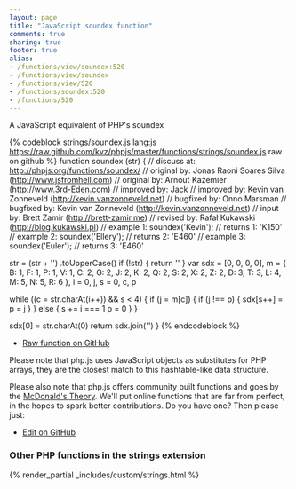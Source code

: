```yaml
---
layout: page
title: "JavaScript soundex function"
comments: true
sharing: true
footer: true
alias:
- /functions/view/soundex:520
- /functions/view/soundex
- /functions/view/520
- /functions/soundex:520
- /functions/520
---
```

<!-- Generated by Rakefile:build -->
A JavaScript equivalent of PHP's soundex

{% codeblock strings/soundex.js lang:js https://raw.github.com/kvz/phpjs/master/functions/strings/soundex.js raw on github %}
function soundex (str) {
  //  discuss at: http://phpjs.org/functions/soundex/
  // original by: Jonas Raoni Soares Silva (http://www.jsfromhell.com)
  // original by: Arnout Kazemier (http://www.3rd-Eden.com)
  // improved by: Jack
  // improved by: Kevin van Zonneveld (http://kevin.vanzonneveld.net)
  // bugfixed by: Onno Marsman
  // bugfixed by: Kevin van Zonneveld (http://kevin.vanzonneveld.net)
  //    input by: Brett Zamir (http://brett-zamir.me)
  //  revised by: Rafał Kukawski (http://blog.kukawski.pl)
  //   example 1: soundex('Kevin');
  //   returns 1: 'K150'
  //   example 2: soundex('Ellery');
  //   returns 2: 'E460'
  //   example 3: soundex('Euler');
  //   returns 3: 'E460'

  str = (str + '')
    .toUpperCase()
  if (!str) {
    return ''
  }
  var sdx = [0, 0, 0, 0],
    m = {
      B: 1,
      F: 1,
      P: 1,
      V: 1,
      C: 2,
      G: 2,
      J: 2,
      K: 2,
      Q: 2,
      S: 2,
      X: 2,
      Z: 2,
      D: 3,
      T: 3,
      L: 4,
      M: 5,
      N: 5,
      R: 6
    },
    i = 0,
    j, s = 0,
    c, p

  while ((c = str.charAt(i++)) && s < 4) {
    if (j = m[c]) {
      if (j !== p) {
        sdx[s++] = p = j
      }
    } else {
      s += i === 1
      p = 0
    }
  }

  sdx[0] = str.charAt(0)
  return sdx.join('')
}
{% endcodeblock %}

 - [Raw function on GitHub](https://github.com/kvz/phpjs/blob/master/functions/strings/soundex.js)

Please note that php.js uses JavaScript objects as substitutes for PHP arrays, they are 
the closest match to this hashtable-like data structure. 

Please also note that php.js offers community built functions and goes by the 
[McDonald's Theory](https://medium.com/what-i-learned-building/9216e1c9da7d). We'll put online 
functions that are far from perfect, in the hopes to spark better contributions. 
Do you have one? Then please just: 

 - [Edit on GitHub](https://github.com/kvz/phpjs/edit/master/functions/strings/soundex.js)


### Other PHP functions in the strings extension
{% render_partial _includes/custom/strings.html %}
